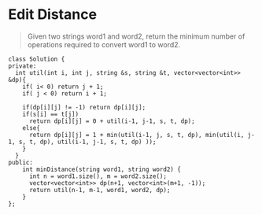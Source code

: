 # Edit Distance

> Given two strings word1 and word2, return the minimum number of operations required to convert word1 to word2.

```
class Solution {
private:
  int util(int i, int j, string &s, string &t, vector<vector<int>> &dp){
    if( i< 0) return j + 1;
    if( j < 0) return i + 1;

    if(dp[i][j] != -1) return dp[i][j];
    if(s[i] == t[j])
      return dp[i][j] = 0 + util(i-1, j-1, s, t, dp);
    else{
      return dp[i][j] = 1 + min(util(i-1, j, s, t, dp), min(util(i, j-1, s, t, dp), util(i-1, j-1, s, t, dp) ));
    }
  }
public:
    int minDistance(string word1, string word2) {
      int n = word1.size(), m = word2.size();
      vector<vector<int>> dp(n+1, vector<int>(m+1, -1));
      return util(n-1, m-1, word1, word2, dp);
    }
};

```
